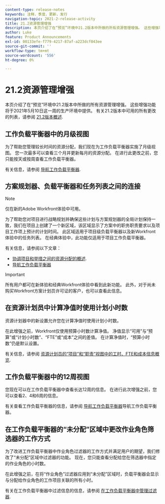 ```yaml
---
content-type: release-notes
keywords: 注释，季度，更新，发行
navigation-topic: 2021-2-release-activity
title: 21.2资源管理增强
description: 本页介绍了在“预览”环境中21.2版本中所做的所有资源管理增强。 这些增强功能将于2021年5月10日这一周的生产环境中提供。 有关21.2版本中可用的所有更改的列表，请参阅21.2版本概述。
author: Luke
feature: Product Announcements
exl-id: 00133efe-f779-4217-87af-a223dcf043ee
source-git-commit: ''
workflow-type: tm+mt
source-wordcount: '556'
ht-degree: 0%

---
```


# 21.2资源管理增强

本页介绍了在“预览”环境中21.2版本中所做的所有资源管理增强。 这些增强功能将于2021年5月10日这一周的生产环境中提供。 有关21.2版本中可用的所有更改的列表，请参阅 [21.2版本概述](../../../product-announcements/product-releases/21.2-release-activity/21-2-release-overview.md).

## 工作负载平衡器中的月级视图

为了帮助您管理较长时间的资源分配，我们现在为工作负载平衡器实施了月级视图。 您一次最多可以查看三个月并更新每月的资源分配。 在进行此更改之前，您只能按天或按周查看工作负载平衡器。

有关信息，请参阅 [导航工作负载平衡器](../../../resource-mgmt/workload-balancer/navigate-the-workload-balancer.md).

## 方案规划器、负载平衡器和任务列表之间的连接

>[!NOTE]
>
>仅在新的Adobe Workfront体验中可用。

为了帮助您对项目进行战略规划并确保这些计划与方案规划器的全局计划保持一致，我们在项目上创建了一个新区域，该区域显示了方案中的职务职责要求以及项目工作项上预计的计划时间。 此区域适用于项目级负载平衡器以及新Workfront体验中的任务列表。 在经典体验中，此功能仅适用于项目工作负载平衡器。

有关信息，请参阅以下文章：

* [协调项目和举措之间的资源分配的概述](../../../scenario-planner/overview-reconcile-allocations-between-projects-initiatives.md).
* [导航工作负载平衡器](../../../resource-mgmt/workload-balancer/navigate-the-workload-balancer.md)

>[!IMPORTANT]
>
>所有用户都可在新体验和经典Workfront体验中看到此新功能。 此外，对于尚未购买Workfront方案计划员许可证的客户，也可以查看此信息。

## 在资源计划员中计算净值时使用计划小时数

资源计划器中的新设置允许您在计算净值时使用计划小时数。

在此增强之前，Workfront仅使用预算小时数计算净值。 净值显示“可用”与“预算”或“计划小时数”、“FTE”或“成本”之间的差值。 在计算净值时，“预算小时数”仍是默认设置。

有关信息，请参阅 [资源计划员的“项目”和“职责”视图中的工时、FTE和成本信息概览](../../../resource-mgmt/resource-planning/overview-of-planner-hour-fte-cost-information-in-role-project-views.md).

## 工作负载平衡器中的12周视图

您现在可以在工作负载平衡器中查看长达12周的信息。 在进行此次增强之前，您可以查看2、4和6周的信息。

有关查看工作负载平衡器的信息，请参阅 [导航工作负载平衡器](../../../resource-mgmt/workload-balancer/navigate-the-workload-balancer.md)导航工作负载平衡器。

## 在工作负载平衡器的“未分配”区域中更改作业角色筛选器的工作方式

为了改进工作负载平衡器中作业角色过滤器的工作方式并满足用户的期望，我们修改了“未分配”区域中过滤器的功能。 现在，您只能查看分配给您在筛选器中指定的作业角色的小时数。

在此增强之前，在将“作业角色”过滤器应用到“未分配”区域时，负载平衡器会显示与分配给作业角色的工作项目关联的所有小时。

有关在工作负载平衡器中过滤信息的信息，请参阅 [在工作负载平衡器中管理过滤器](../../../resource-mgmt/workload-balancer/filter-information-workload-balancer.md).

